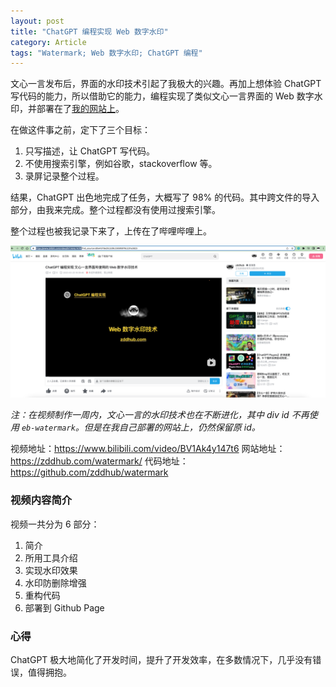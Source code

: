 ```yaml
---
layout: post
title: "ChatGPT 编程实现 Web 数字水印"
category: Article
tags: "Watermark; Web 数字水印; ChatGPT 编程"
---
```


文心一言发布后，界面的水印技术引起了我极大的兴趣。再加上想体验 ChatGPT 写代码的能力，所以借助它的能力，编程实现了类似文心一言界面的 Web 数字水印，并部署在了[我的网站上](https://zddhub.com/watermark/)。

<!-- more -->

在做这件事之前，定下了三个目标：

1. 只写描述，让 ChatGPT 写代码。
2. 不使用搜索引擎，例如谷歌，stackoverflow 等。
3. 录屏记录整个过程。

结果，ChatGPT 出色地完成了任务，大概写了 98% 的代码。其中跨文件的导入部分，由我来完成。整个过程都没有使用过搜索引擎。

整个过程也被我记录下来了，上传在了哔哩哔哩上。

[![Web 数字水印视频截图](/assets/images/2023-03-25/watermark-bilibli-video.png)](https://www.bilibili.com/video/BV1Ak4y147t6)

*注：在视频制作一周内，文心一言的水印技术也在不断进化，其中 div id 不再使用 `eb-watermark`。但是在我自己部署的网站上，仍然保留原 id。*

视频地址：https://www.bilibili.com/video/BV1Ak4y147t6
网站地址：https://zddhub.com/watermark/
代码地址：https://github.com/zddhub/watermark

### 视频内容简介

视频一共分为 6 部分：

1. 简介
2. 所用工具介绍
3. 实现水印效果
4. 水印防删除增强
5. 重构代码
6. 部署到 Github Page

### 心得

ChatGPT 极大地简化了开发时间，提升了开发效率，在多数情况下，几乎没有错误，值得拥抱。